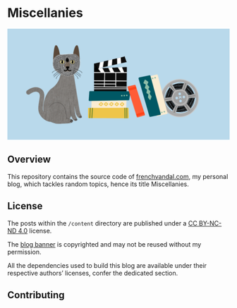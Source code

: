 # Miscellanies

![frenchvandal.com official banner](/static/img/banner.webp?raw=true "Official banner")

## Overview

This repository contains the source code of [frenchvandal.com](https://frenchvandal.com), my personal blog, which tackles random topics, hence its title Miscellanies.

## License

The posts within the `/content` directory are published under a [CC BY-NC-ND 4.0](https://creativecommons.org/licenses/by-nc-nd/4.0/) license.

The [blog banner](/static/banner.png?raw=true) is copyrighted and may not be reused without my permission.

All the dependencies used to build this blog are available under their respective authors’ licenses, confer the dedicated section.

## Contributing
